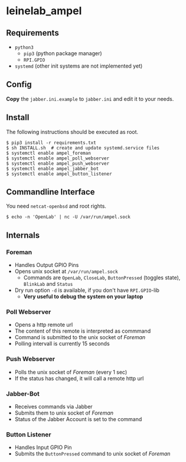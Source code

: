 # leinelab_ampel

## Requirements

* ```python3```
  * ```pip3``` (python package manager)
  * ```RPI.GPIO```
* ```systemd``` (other init systems are not implemented yet)

## Config

**Copy** the ```jabber.ini.example``` to ```jabber.ini``` and edit it to your needs.

## Install

The following instructions should be executed as root.

```shell
$ pip3 install -r requirements.txt
$ sh INSTALL.sh  # create and update systemd.service files
$ systemctl enable ampel_foreman
$ systemctl enable ampel_poll_webserver
$ systemctl enable ampel_push_webserver
$ systemctl enable ampel_jabber_bot
$ systemctl enable ampel_button_listener
```

## Commandline Interface

You need ```netcat-openbsd``` and root rights.

```shell
$ echo -n 'OpenLab' | nc -U /var/run/ampel.sock
```

## Internals

### Foreman

* Handles Output GPIO Pins
* Opens unix socket at ```/var/run/ampel.sock```
  * Commands are ```OpenLab```, ```CloseLab```, ```ButtonPressed``` (toggles state), ```BlinkLab``` and ```Status```
* Dry run option ```-d``` is available, if you don't have ```RPI.GPIO```-lib
  * **Very useful to debug the system on your laptop**

### Poll Webserver

* Opens a http remote url
* The content of this remote is interpreted as commmand
* Command is submitted to the unix socket of *Foreman*
* Polling intervall is currently 15 seconds

### Push Webserver

* Polls the unix socket of *Foreman* (every 1 sec)
* If the status has changed, it will call a remote http url

### Jabber-Bot

* Receives commands via Jabber
* Submits them to unix socket of *Foreman*
* Status of the Jabber Account is set to the command

### Button Listener

* Handles Input GPIO Pin
* Submits the ```ButtonPressed``` command to unix socket of *Foreman*
